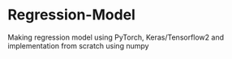 # Regression-Model
Making regression model using PyTorch, Keras/Tensorflow2 and implementation from scratch using numpy
